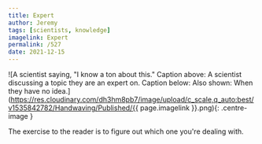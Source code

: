 ```yaml
---
title: Expert
author: Jeremy
tags: [scientists, knowledge]
imagelink: Expert
permalink: /527
date: 2021-12-15
---
```


![A scientist saying, "I know a ton about this." Caption above: A scientist discussing a topic they are an expert on. Caption below: Also shown: When they have no idea.](https://res.cloudinary.com/dh3hm8pb7/image/upload/c_scale,q_auto:best/v1535842782/Handwaving/Published/{{ page.imagelink }}.png){: .centre-image }

The exercise to the reader is to figure out which one you're dealing with.
